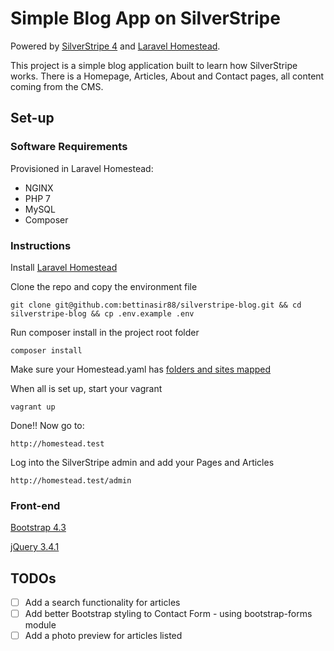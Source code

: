 # Simple Blog App on SilverStripe

Powered by [SilverStripe 4](https://docs.silverstripe.org/en/4) and [Laravel Homestead](https://laravel.com/docs/7.x/homestead).

This project is a simple blog application built to learn how SilverStripe works. There is a Homepage, Articles, About and Contact pages, all content coming from the CMS.

## Set-up

### Software Requirements

Provisioned in Laravel Homestead:
- NGINX
- PHP 7
- MySQL
- Composer

### Instructions

Install [Laravel Homestead](https://laravel.com/docs/7.x/homestead)

Clone the repo and copy the environment file
```
git clone git@github.com:bettinasir88/silverstripe-blog.git && cd silverstripe-blog && cp .env.example .env
```

Run composer install in the project root folder
```
composer install
```

Make sure your Homestead.yaml has [folders and sites mapped](https://laravel.com/docs/7.x/homestead#configuring-homestead
)

When all is set up, start your vagrant
```
vagrant up
```

Done!! Now go to:
```
http://homestead.test
```

Log into the SilverStripe admin and add your Pages and Articles
```
http://homestead.test/admin
```

### Front-end

[Bootstrap 4.3](https://getbootstrap.com/docs/4.3/getting-started/introduction)

[jQuery 3.4.1](https://api.jquery.com/category/deprecated/deprecated-3.4)


## TODOs

- [ ] Add a search functionality for articles
- [ ] Add better Bootstrap styling to Contact Form - using bootstrap-forms module
- [ ] Add a photo preview for articles listed

